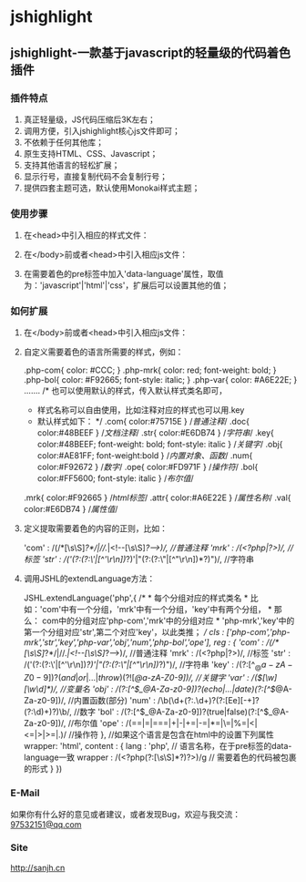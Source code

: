 jshighlight
========================
jshighlight-一款基于javascript的轻量级的代码着色插件
------------------------

###  插件特点
1. 真正轻量级，JS代码压缩后3K左右；
2. 调用方便，引入jshighlight核心js文件即可；
3. 不依赖于任何其他库；
4. 原生支持HTML、CSS、Javascript；
5. 支持其他语言的轻松扩展；
6. 显示行号，直接复制代码不会复制行号；
7. 提供四套主题可选，默认使用Monokai样式主题；

### 使用步骤
1. 在&lt;head&gt;中引入相应的样式文件：

    <!--默认样式-->
    <link href="../theme/jshighlight-default.css" rel="stylesheet" />

2. 在&lt;/body&gt;前或者&lt;head&gt;中引入相应js文件：

    <!--核心js文件-->
    <script src="../js/jshighlight.core-v1.0.0.min.js"></script>

3. 在需要着色的pre标签中加入'data-language'属性，取值为：'javascript'|'html'|'css'，扩展后可以设置其他的值；

### 如何扩展
1. 在&lt;/body&gt;前或者&lt;head&gt;中引入相应js文件：

    <script src="../js/jshighlight.core-v1.0.0.min.js"></script>

2. 自定义需要着色的语言所需要的样式，例如：

    .php-com{
        color: #CCC;
    }
    .php-mrk{
        color: red;
        font-weight: bold;
    }
    .php-bol{
        color: #F92665;
        font-style: italic;
    }
    .php-var{
        color: #A6E22E;
    }
    .......
    /* 也可以使用默认的样式，传入默认样式类名即可，
     * 样式名称可以自由使用，比如注释对应的样式也可以用.key
     * 默认样式如下：
     */
    .com{ color:#75715E } /*普通注释*/
    .doc{ color:#48BEEF } /*文档注释*/
    .str{ color:#E6DB74 } /*字符串*/
    .key{ color:#48BEEF; font-weight: bold; font-style: italic } /*关键字*/
    .obj{ color:#AE81FF; font-weight:bold } /*内置对象、函数*/
    .num{ color:#F92672 } /*数字*/
    .ope{ color:#FD971F } /*操作符*/
    .bol{ color:#FF5600; font-style: italic } /*布尔值*/

    .mrk{ color:#F92665 } /*html标签*/
    .attr{ color:#A6E22E } /*属性名称*/
    .val{ color:#E6DB74 } /*属性值*/

3. 定义提取需要着色的内容的正则，比如：

    'com' : /(\/\*[\s\S]*?\*\/|\/\/.*|&lt;\!--[\s\S]*?--&gt;)/,  //普通注释
    'mrk' : /(&lt;\?php|\?&gt;)/, //标签
    'str' : /('(?:(?:\\'|[^'\r\n])*?)'|"(?:(?:\\"|[^"\r\n])*?)")/, //字符串

4. 调用JSHL的extendLanguage方法：

    JSHL.extendLanguage('php',{
       /*
        * 每个分组对应的样式类名
        * 比如：'com'中有一个分组，'mrk'中有一个分组，'key'中有两个分组，
        * 那么： com中的分组对应'php-com','mrk'中的分组对应
        * 'php-mrk','key'中的第一个分组对应'str',第二个对应'key'，以此类推；
        */
       cls : ['php-com','php-mrk','str','key','php-var','obj','num','php-bol','ope'],
       reg : {
            'com' : /(\/\*[\s\S]*?\*\/|\/\/.*|&lt;\!--[\s\S]*?--&gt;)/,  //普通注释
            'mrk' : /(&lt;\?php|\?&gt;)/, //标签
            'str' : /('(?:(?:\\'|[^'\r\n])*?)'|"(?:(?:\\"|[^"\r\n])*?)")/, //字符串
            'key' : /(?:[^$_@a-zA-Z0-9])?(and|or|...|throw)(?![$_@a-zA-Z0-9])/, //关键字
            'var' : /(\$[\w][\w\d]*)/, //变量名
            'obj' : /(?:[^$_@A-Za-z0-9])?(echo|...|date)(?:[^$_@A-Za-z0-9])/, //内置函数(部分)
            'num' : /\b(\d+(?:\.\d+)?(?:[Ee][-+]?(?:\d)+)?)\b/,  //数字
            'bol' : /(?:[^$_@A-Za-z0-9])?(true|false)(?:[^$_@A-Za-z0-9])/, //布尔值
            'ope' : /(==|=|===|\+|-|\+=|-=|\*=|\\=|%=|&lt;|&lt;=|&gt;|&gt;=|\.)/  //操作符
        },
        //如果这个语言是包含在html中的设置下列属性
        wrapper: 'html',
        content : {
            lang : 'php', // 语言名称，在于pre标签的data-language一致
            wrapper : /(<\?php(?:[\s\S]*?)\?>)/g // 需要着色的代码被包裹的形式
        }
    })

### E-Mail

如果你有什么好的意见或者建议，或者发现Bug，欢迎与我交流：
97532151@qq.com

### Site

http://sanjh.cn